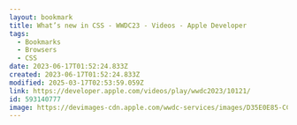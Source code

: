 ```yaml
---
layout: bookmark
title: What’s new in CSS - WWDC23 - Videos - Apple Developer
tags:
  - Bookmarks
  - Browsers
  - CSS
date: 2023-06-17T01:52:24.833Z
created: 2023-06-17T01:52:24.833Z
modified: 2025-03-17T02:53:59.059Z
link: https://developer.apple.com/videos/play/wwdc2023/10121/
id: 593140777
image: https://devimages-cdn.apple.com/wwdc-services/images/D35E0E85-CCB6-41A1-B227-7995ECD83ED5/8178/8178_wide_250x141_2x.jpg
---
```

